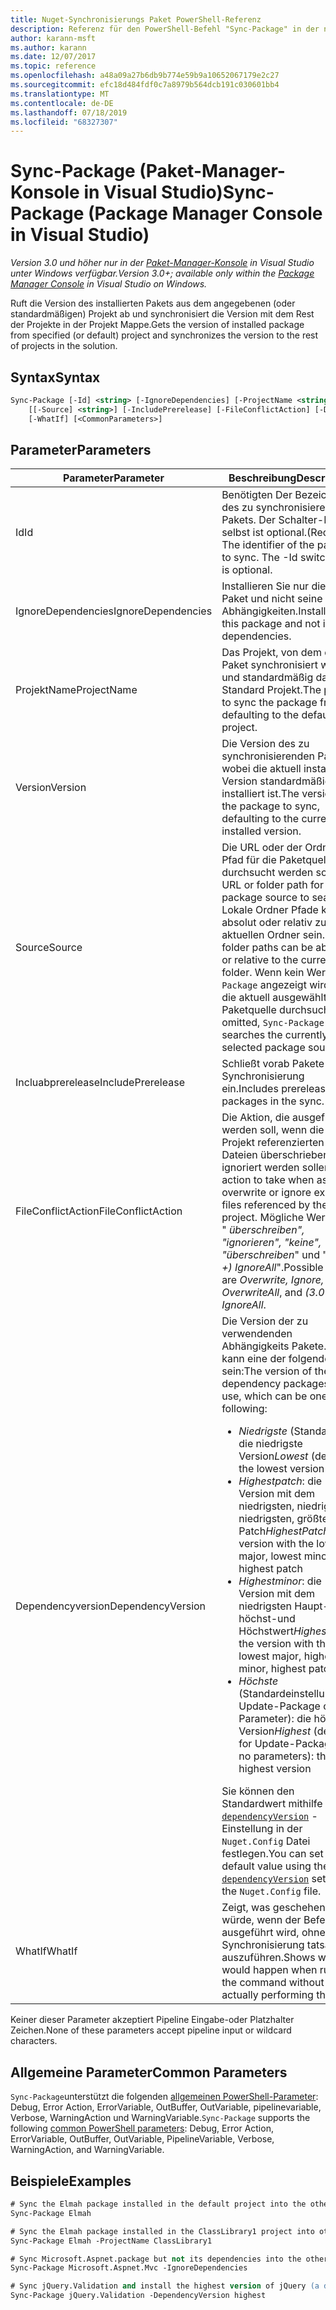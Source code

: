 ```yaml
---
title: Nuget-Synchronisierungs Paket PowerShell-Referenz
description: Referenz für den PowerShell-Befehl "Sync-Package" in der nuget-Paket-Manager-Konsole in Visual Studio.
author: karann-msft
ms.author: karann
ms.date: 12/07/2017
ms.topic: reference
ms.openlocfilehash: a48a09a27b6db9b774e59b9a10652067179e2c27
ms.sourcegitcommit: efc18d484fdf0c7a8979b564dcb191c030601bb4
ms.translationtype: MT
ms.contentlocale: de-DE
ms.lasthandoff: 07/18/2019
ms.locfileid: "68327307"
---
```

# <a name="sync-package-package-manager-console-in-visual-studio"></a><span data-ttu-id="96447-103">Sync-Package (Paket-Manager-Konsole in Visual Studio)</span><span class="sxs-lookup"><span data-stu-id="96447-103">Sync-Package (Package Manager Console in Visual Studio)</span></span>

<span data-ttu-id="96447-104">*Version 3.0 und höher nur in der [Paket-Manager-Konsole](../../consume-packages/install-use-packages-powershell.md) in Visual Studio unter Windows verfügbar.*</span><span class="sxs-lookup"><span data-stu-id="96447-104">*Version 3.0+; available only within the [Package Manager Console](../../consume-packages/install-use-packages-powershell.md) in Visual Studio on Windows.*</span></span>

<span data-ttu-id="96447-105">Ruft die Version des installierten Pakets aus dem angegebenen (oder standardmäßigen) Projekt ab und synchronisiert die Version mit dem Rest der Projekte in der Projekt Mappe.</span><span class="sxs-lookup"><span data-stu-id="96447-105">Gets the version of installed package from specified (or default) project and synchronizes the version to the rest of projects in the solution.</span></span>

## <a name="syntax"></a><span data-ttu-id="96447-106">Syntax</span><span class="sxs-lookup"><span data-stu-id="96447-106">Syntax</span></span>

```ps
Sync-Package [-Id] <string> [-IgnoreDependencies] [-ProjectName <string>] [[-Version] <string>]
    [[-Source] <string>] [-IncludePrerelease] [-FileConflictAction] [-DependencyVersion]
    [-WhatIf] [<CommonParameters>]
```

## <a name="parameters"></a><span data-ttu-id="96447-107">Parameter</span><span class="sxs-lookup"><span data-stu-id="96447-107">Parameters</span></span>

| <span data-ttu-id="96447-108">Parameter</span><span class="sxs-lookup"><span data-stu-id="96447-108">Parameter</span></span> | <span data-ttu-id="96447-109">Beschreibung</span><span class="sxs-lookup"><span data-stu-id="96447-109">Description</span></span> |
| --- | --- |
| <span data-ttu-id="96447-110">Id</span><span class="sxs-lookup"><span data-stu-id="96447-110">Id</span></span> | <span data-ttu-id="96447-111">Benötigten Der Bezeichner des zu synchronisierenden Pakets. Der Schalter-ID selbst ist optional.</span><span class="sxs-lookup"><span data-stu-id="96447-111">(Required) The identifier of the package to sync. The -Id switch itself is optional.</span></span> |
| <span data-ttu-id="96447-112">IgnoreDependencies</span><span class="sxs-lookup"><span data-stu-id="96447-112">IgnoreDependencies</span></span> | <span data-ttu-id="96447-113">Installieren Sie nur dieses Paket und nicht seine Abhängigkeiten.</span><span class="sxs-lookup"><span data-stu-id="96447-113">Install only this package and not its dependencies.</span></span> |
| <span data-ttu-id="96447-114">ProjektName</span><span class="sxs-lookup"><span data-stu-id="96447-114">ProjectName</span></span> | <span data-ttu-id="96447-115">Das Projekt, von dem das Paket synchronisiert wird, und standardmäßig das Standard Projekt.</span><span class="sxs-lookup"><span data-stu-id="96447-115">The project to sync the package from, defaulting to the default  project.</span></span> |
| <span data-ttu-id="96447-116">Version</span><span class="sxs-lookup"><span data-stu-id="96447-116">Version</span></span> | <span data-ttu-id="96447-117">Die Version des zu synchronisierenden Pakets, wobei die aktuell installierte Version standardmäßig installiert ist.</span><span class="sxs-lookup"><span data-stu-id="96447-117">The version of the package to sync, defaulting to the currently installed version.</span></span> |
| <span data-ttu-id="96447-118">Source</span><span class="sxs-lookup"><span data-stu-id="96447-118">Source</span></span> | <span data-ttu-id="96447-119">Die URL oder der Ordner Pfad für die Paketquelle, die durchsucht werden soll.</span><span class="sxs-lookup"><span data-stu-id="96447-119">The URL or folder path for the package source to search.</span></span> <span data-ttu-id="96447-120">Lokale Ordner Pfade können absolut oder relativ zum aktuellen Ordner sein.</span><span class="sxs-lookup"><span data-stu-id="96447-120">Local folder paths can be absolute, or relative to the current folder.</span></span> <span data-ttu-id="96447-121">Wenn kein Wert `Sync-Package` angezeigt wird, wird die aktuell ausgewählte Paketquelle durchsucht.</span><span class="sxs-lookup"><span data-stu-id="96447-121">If omitted, `Sync-Package` searches the currently selected package source.</span></span> |
| <span data-ttu-id="96447-122">Incluabprerelease</span><span class="sxs-lookup"><span data-stu-id="96447-122">IncludePrerelease</span></span> | <span data-ttu-id="96447-123">Schließt vorab Pakete in die Synchronisierung ein.</span><span class="sxs-lookup"><span data-stu-id="96447-123">Includes prerelease packages in the sync.</span></span> |
| <span data-ttu-id="96447-124">FileConflictAction</span><span class="sxs-lookup"><span data-stu-id="96447-124">FileConflictAction</span></span> | <span data-ttu-id="96447-125">Die Aktion, die ausgeführt werden soll, wenn die vom Projekt referenzierten Dateien überschrieben oder ignoriert werden sollen.</span><span class="sxs-lookup"><span data-stu-id="96447-125">The action to take when asked to overwrite or ignore existing files referenced by the project.</span></span> <span data-ttu-id="96447-126">Mögliche Werte sind " *überschreiben", "ignorieren", "keine", "überschreiben*" und " *(3.0 +)* *IgnoreAll*".</span><span class="sxs-lookup"><span data-stu-id="96447-126">Possible values are *Overwrite, Ignore, None, OverwriteAll*, and *(3.0+)* *IgnoreAll*.</span></span> |
| <span data-ttu-id="96447-127">Dependencyversion</span><span class="sxs-lookup"><span data-stu-id="96447-127">DependencyVersion</span></span> | <span data-ttu-id="96447-128">Die Version der zu verwendenden Abhängigkeits Pakete. Dies kann eine der folgenden sein:</span><span class="sxs-lookup"><span data-stu-id="96447-128">The version of the dependency packages to use, which can be one of the following:</span></span><br/><ul><li><span data-ttu-id="96447-129">*Niedrigste* (Standard): die niedrigste Version</span><span class="sxs-lookup"><span data-stu-id="96447-129">*Lowest* (default): the lowest version</span></span></li><li><span data-ttu-id="96447-130">*Highestpatch*: die Version mit dem niedrigsten, niedrigsten, niedrigsten, größten Patch</span><span class="sxs-lookup"><span data-stu-id="96447-130">*HighestPatch*: the version with the lowest major, lowest minor, highest patch</span></span></li><li><span data-ttu-id="96447-131">*Highestminor*: die Version mit dem niedrigsten Haupt-, höchst-und Höchstwert</span><span class="sxs-lookup"><span data-stu-id="96447-131">*HighestMinor*: the version with the lowest major, highest minor, highest patch</span></span></li><li><span data-ttu-id="96447-132">*Höchste* (Standardeinstellung für Update-Package ohne Parameter): die höchste Version</span><span class="sxs-lookup"><span data-stu-id="96447-132">*Highest* (default for Update-Package with no parameters): the highest version</span></span></li></ul><span data-ttu-id="96447-133">Sie können den Standardwert mithilfe der [`dependencyVersion`](../nuget-config-file.md#config-section) -Einstellung in der `Nuget.Config` Datei festlegen.</span><span class="sxs-lookup"><span data-stu-id="96447-133">You can set the default value using the [`dependencyVersion`](../nuget-config-file.md#config-section) setting in the `Nuget.Config` file.</span></span> |
| <span data-ttu-id="96447-134">WhatIf</span><span class="sxs-lookup"><span data-stu-id="96447-134">WhatIf</span></span> | <span data-ttu-id="96447-135">Zeigt, was geschehen würde, wenn der Befehl ausgeführt wird, ohne die Synchronisierung tatsächlich auszuführen.</span><span class="sxs-lookup"><span data-stu-id="96447-135">Shows what would happen when running the command without actually performing the sync.</span></span> |

<span data-ttu-id="96447-136">Keiner dieser Parameter akzeptiert Pipeline Eingabe-oder Platzhalter Zeichen.</span><span class="sxs-lookup"><span data-stu-id="96447-136">None of these parameters accept pipeline input or wildcard characters.</span></span>

## <a name="common-parameters"></a><span data-ttu-id="96447-137">Allgemeine Parameter</span><span class="sxs-lookup"><span data-stu-id="96447-137">Common Parameters</span></span>

<span data-ttu-id="96447-138">`Sync-Package`unterstützt die folgenden [allgemeinen PowerShell-Parameter](http://go.microsoft.com/fwlink/?LinkID=113216): Debug, Error Action, ErrorVariable, OutBuffer, OutVariable, pipelinevariable, Verbose, WarningAction und WarningVariable.</span><span class="sxs-lookup"><span data-stu-id="96447-138">`Sync-Package` supports the following [common PowerShell parameters](http://go.microsoft.com/fwlink/?LinkID=113216): Debug, Error Action, ErrorVariable, OutBuffer, OutVariable, PipelineVariable, Verbose, WarningAction, and WarningVariable.</span></span>

## <a name="examples"></a><span data-ttu-id="96447-139">Beispiele</span><span class="sxs-lookup"><span data-stu-id="96447-139">Examples</span></span>

```ps
# Sync the Elmah package installed in the default project into the other projects in the solution
Sync-Package Elmah

# Sync the Elmah package installed in the ClassLibrary1 project into other projects in the solution
Sync-Package Elmah -ProjectName ClassLibrary1

# Sync Microsoft.Aspnet.package but not its dependencies into the other projects in the solution
Sync-Package Microsoft.Aspnet.Mvc -IgnoreDependencies

# Sync jQuery.Validation and install the highest version of jQuery (a dependency) from the package source    
Sync-Package jQuery.Validation -DependencyVersion highest
```

